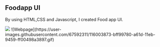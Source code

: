 ## Foodapp UI
By using HTML,CSS and Javascript, I created Food app UI.

<img src='./Foodapp_ui'/>
![Webpage](https://user-images.githubusercontent.com/67592311/116003873-bff99780-a61d-11eb-9459-ff00498a3897.gif)